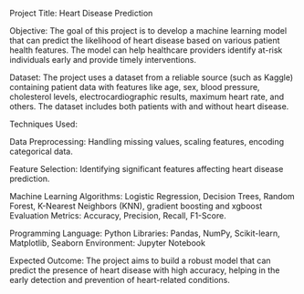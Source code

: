 Project Title: Heart Disease Prediction

Objective:
The goal of this project is to develop a machine learning model that can predict the likelihood of heart disease based on various patient health features. The model can help healthcare providers identify at-risk individuals early and provide timely interventions.

Dataset:
The project uses a dataset from a reliable source (such as Kaggle) containing patient data with features like age, sex, blood pressure, cholesterol levels, electrocardiographic results, maximum heart rate, and others. The dataset includes both patients with and without heart disease.

Techniques Used:

Data Preprocessing: Handling missing values, scaling features, encoding categorical data.

Feature Selection: Identifying significant features affecting heart disease prediction.

Machine Learning Algorithms: Logistic Regression, Decision Trees, Random Forest, K-Nearest Neighbors (KNN), gradient boosting and xgboost
Evaluation Metrics: Accuracy, Precision, Recall, F1-Score.

Programming Language: Python
Libraries: Pandas, NumPy, Scikit-learn, Matplotlib, Seaborn
Environment: Jupyter Notebook

Expected Outcome:
The project aims to build a robust model that can predict the presence of heart disease with high accuracy, helping in the early detection and prevention of heart-related conditions.
